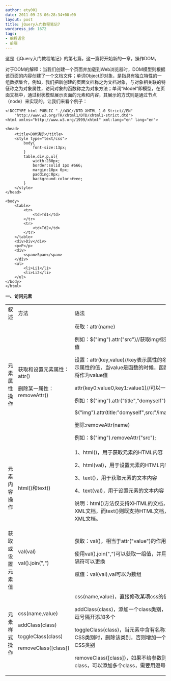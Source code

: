 ```yaml
---
author: ety001
date: 2011-09-23 06:28:34+00:00
layout: post
title: jQuery入门教程笔记7
wordpress_id: 1672
tags:
- 编程语言
- 前端
---
```


这是《jQuery入门教程笔记》的第七篇，这一篇将开始新的一章，操作DOM。

对于DOM的解释：当我们创建一个页面并加载到Web浏览器时，DOM模型则根据该页面的内容创建了一个文档文件；单词Object即对象，是指具有独立特性的一组数据集合，例如，我们把新创建的页面文档称之为文档对象，与对象相关联的特征称之为对象属性，访问对象的函数称之为对象方法；单词“Model”即模型，在页面文档中，通过树状模型展示页面的元素和内容，其展示的方式则是通过节点（node）来实现的。让我们来看个例子：

```
<!DOCTYPE html PUBLIC "-//W3C//DTD XHTML 1.0 Strict//EN"
	"http://www.w3.org/TR/xhtml1/DTD/xhtml1-strict.dtd">
<html xmlns="http://www.w3.org/1999/xhtml" xml:lang="en" lang="en">

<head>
	<title>DOM演示</title>
	<style type="text/css">
		body{
			font-size:13px;
		}
		table,div,p,ul{
			width:280px;
			border:solid 1px #666;
			margin:10px 0px;
			padding:0px;
			background-color:#eee;
		}
	</style>
</head>

<body>
	<table>
		<tr>
			<td>Td1</td>
		</tr>
		<tr>
			<td>Td2</td>
		</tr>
	</table>
	<div>Div</div>
	<p>P</p>
	<div>
		<span>Span</span>
	</div>
	<ul>
		<li>Li1</li>
		<li>Li2</li>
	</ul>
</body>
</html>
```


**一、访问元素**
<table cellpadding="0" cellspacing="0" >
<tbody >
<tr >
<td>
叙述
</td>
<td>
方法
</td>
<td>
语法
</td>
</tr>
<tr >

<td >元素属性操作
</td>

<td >
获取和设置元素属性：attr()

删除某一属性：removeAttr()

</td>

<td >
获取：attr(name)

例如：$("img").attr("src")//获取img标签的src属性值

设置：attr(key,value)//key表示属性的名称,value表示属性的值，当value是函数的时候，函数的返回值将作为value值

attr(key0:value0,key1:value1)//可以一次设置多组

例如：$("img").attr("title","domyself")

$("img").attr(title:"domyself",src:"/images/1.jpg")

删除:removeAttr(name)

例如：$("img").removeAttr("src");

</td>
</tr>
<tr >

<td >元素内容操作
</td>

<td >html()和text()
</td>

<td >
1、html()，用于获取元素的HTML内容

2、html(val)，用于设置元素的HTML内容

3、text()，用于获取元素的文本内容

4、text(val)，用于设置元素的文本内容

说明：html()方法仅支持XHTML的文档，不能用于XML文档，而text()则既支持HTML文档，也支持XML文档。

</td>
</tr>
<tr >

<td >获取或设置元素值
</td>

<td >
val(val)

val().join(",")

</td>

<td >
获取：val()，相当于attr("value")的作用

使用val().join(",")可以获取一组值，并用“,”隔开，分隔符可以更换

赋值：val(val),val可以为数组

</td>
</tr>
<tr >

<td >元素样式操作
</td>

<td >
css(name,value)

addClass(class)

toggleClass(class)

removeClass([class])

</td>

<td >
css(name,value)，直接修改某项css的值

addClass(class)，添加一个class类别，可以用英文逗号隔开添加多个

toggleClass(class)，当元素中含有名称为class的CSS类别时，删除该类别，否则增加一个该名称的CSS类别

removeClass([class])，如果不给参数则是清空所有class，可以添加多个class，需要用逗号隔开


</td>
</tr>
</tbody>
</table>

